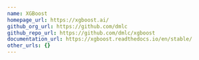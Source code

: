 ```yaml
---
name: XGBoost
homepage_url: https://xgboost.ai/
github_org_url: https://github.com/dmlc
github_repo_url: https://github.com/dmlc/xgboost
documentation_url: https://xgboost.readthedocs.io/en/stable/
other_urls: {}
---
```

